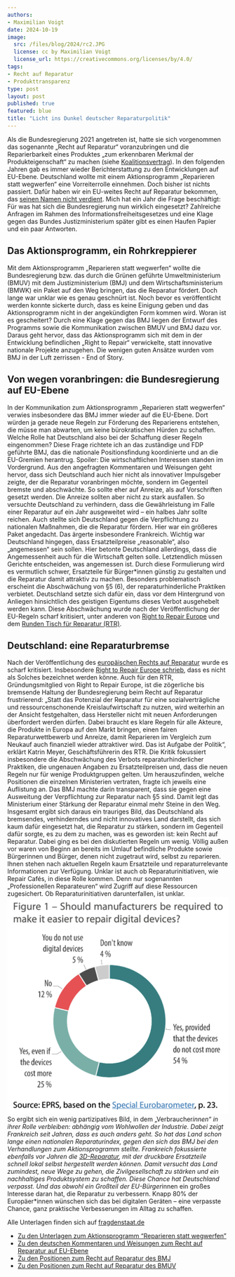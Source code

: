 ```yaml
---
authors:
- Maximilian Voigt
date: 2024-10-19
image: 
  src: /files/blog/2024/rc2.JPG
  license: cc by Maximilian Voigt
  license_url: https://creativecommons.org/licenses/by/4.0/
tags:
- Recht auf Reparatur
- Produkttransparenz
type: post
layout: post
published: true
featured: blue
title: "Licht ins Dunkel deutscher Reparaturpolitik"
---
```


Als die Bundesregierung 2021 angetreten ist, hatte sie sich vorgenommen das sogenannte „Recht auf Reparatur“ voranzubringen und die Reparierbarkeit eines Produktes „zum erkennbaren Merkmal der Produkteigenschaft“ zu machen (siehe [Koalitionsvertrag](https://www.bundesregierung.de/breg-de/aktuelles/koalitionsvertrag-2021-1990800)). In den folgenden Jahren gab es immer wieder Berichterstattung zu den Entwicklungen auf EU-Ebene. Deutschland wollte mit einem Aktionsprogramm „Reparieren statt wegwerfen“ eine Vorreiterrolle einnehmen. Doch bisher ist nichts passiert. Dafür haben wir ein EU-weites Recht auf Reparatur bekommen, das [seinen Namen nicht verdient](https://okfn.de/blog/2024/04/right-to-repair-entschieden-final/). Mich hat ein Jahr die Frage beschäftigt: Für was hat sich die Bundesregierung nun wirklich eingesetzt? Zahlreiche Anfragen im Rahmen des Informationsfreiheitsgesetzes und eine Klage gegen das Bundes Justizministerium später gibt es einen Haufen Papier und ein paar Antworten.

## Das Aktionsprogramm, ein Rohrkreppierer
Mit dem Aktionsprogramm „Reparieren statt wegwerfen“ wollte die Bundesregierung bzw. das durch die Grünen geführte Umweltministerium (BMUV) mit dem Justizministerium (BMJ) und dem Wirtschaftsministerium (BMWK) ein Paket auf den Weg bringen, das die Reparatur fördert. Doch lange war unklar wie es genau geschnürt ist. Noch bevor es veröffentlicht werden konnte sickerte durch, dass es keine Einigung geben und das Aktionsprogramm nicht in der angekündigten Form kommen wird. Woran ist es gescheitert? Durch eine Klage gegen das BMJ liegen der Entwurf des Programms sowie die Kommunikation zwischen BMUV und BMJ dazu vor. Daraus geht hervor, dass das Aktionsprogramm sich mit dem in der Entwicklung befindlichen „Right to Repair“ verwickelte, statt innovative nationale Projekte anzugehen. Die wenigen guten Ansätze wurden vom BMJ in der Luft zerrissen - End of Story.

## Von wegen voranbringen: die Bundesregierung auf EU-Ebene
In der Kommunikation zum Aktionsprogramm „Reparieren statt wegwerfen“ verwies insbesondere das BMJ immer wieder auf die EU-Ebene. Dort würden ja gerade neue Regeln zur Förderung des Reparierens entstehen, die müsse man abwarten, um keine bürokratischen Hürden zu schaffen. Welche Rolle hat Deutschland also bei der Schaffung dieser Regeln eingenommen? Diese Frage richtete ich an das zuständige und FDP geführte BMJ, das die nationale Positionsfindung koordinierte und an die EU-Gremien herantrug. Spoiler: Die wirtschaftlichen Interessen standen im Vordergrund. Aus den angefragten Kommentaren und Weisungen geht hervor, dass sich Deutschland auch hier nicht als innovativer Impulsgeber zeigte, der die Reparatur voranbringen möchte, sondern im Gegenteil bremste und abschwächte. So sollte eher auf Anreize, als auf Vorschriften gesetzt werden. Die Anreize sollten aber nicht zu stark ausfallen. So versuchte Deutschland zu verhindern, dass die Gewährleistung im Falle einer Reparatur auf ein Jahr ausgeweitet wird – ein halbes Jahr sollte reichen. Auch stellte sich Deutschland gegen die Verpflichtung zu nationalen Maßnahmen, die die Reparatur fördern. Hier war ein größeres Paket angedacht. Das ärgerte insbesondere Frankreich. Wichtig war Deutschland hingegen, dass Ersatzteilpreise „reasonable“, also „angemessen“ sein sollen. Hier betonte Deutschland allerdings, dass die Angemessenheit auch für die Wirtschaft gelten solle. Letztendlich müssen Gerichte entscheiden, was angemessen ist. Durch diese Formulierung wird es vermutlich schwer, Ersatzteile für Bürger*innen günstig zu gestalten und die Reparatur damit attraktiv zu machen.
Besonders problematisch erscheint die Abschwächung von §5 (6), der reparaturhinderliche Praktiken verbietet. Deutschland setzte sich dafür ein, dass vor dem Hintergrund von Anliegen hinsichtlich des geistigen Eigentums dieses Verbot ausgehebelt werden kann. Diese Abschwächung wurde nach der Veröffentlichung der EU-Regeln scharf kritisiert, unter anderen von [Right to Repair Europe](https://repair.eu/news/analysis-of-the-adopted-directive-on-common-rules-promoting-the-repair-of-goods/) und dem [Runden Tisch für Reparatur (RTR)](https://runder-tisch-reparatur.de/guter-anfang-aber-zu-wenig-produkte-eu-recht-auf-reparatur-nicht-ausreichend/).

## Deutschland: eine Reparaturbremse
Nach der Veröffentlichung des [europäischen Rechts auf Reparatur](https://eur-lex.europa.eu/legal-content/DE/TXT/?uri=CELEX:32024L1799) wurde es scharf kritisiert. Insbesondere [Right to Repair Europe schrieb](https://repair.eu/news/analysis-of-the-adopted-directive-on-common-rules-promoting-the-repair-of-goods/), dass es nicht als Solches bezeichnet werden könne. Auch für den RTR, Gründungsmitglied von Right to Repair Europe, ist die zögerliche bis bremsende Haltung der Bundesregierung beim Recht auf Reparatur frustrierend: „Statt das Potenzial der Reparatur für eine sozialverträgliche und ressourcenschonende Kreislaufwirtschaft zu nutzen, wird weiterhin an der Ansicht festgehalten, dass Hersteller nicht mit neuen Anforderungen überfordert werden dürfen. Dabei braucht es klare Regeln für alle Akteure, die Produkte in Europa auf den Markt bringen, einen fairen Reparaturwettbewerb und Anreize, damit Reparieren im Vergleich zum Neukauf auch finanziell wieder attraktiver wird. Das ist Aufgabe der Politik“, erklärt Katrin Meyer, Geschäftsführerin des RTR.
Die Kritik fokussiert insbesondere die Abschwächung des Verbots reparaturhinderlicher Praktiken, die ungenauen Angaben zu Ersatzteilpreisen und, dass die neuen Regeln nur für wenige Produktgruppen gelten. Um herauszufinden, welche Positionen die einzelnen Ministerien vertraten, fragte ich jeweils eine Auflistung an. Das BMJ machte darin transparent, dass sie gegen eine Ausweitung der Verpflichtung zur Reparatur nach §5 sind. Damit legt das Ministerium einer Stärkung der Reparatur einmal mehr Steine in den Weg.
Insgesamt ergibt sich daraus ein trauriges Bild, das Deutschland als bremsendes, verhinderndes und nicht innovatives Land darstellt, das sich kaum dafür eingesetzt hat, die Reparatur zu stärken, sondern im Gegenteil dafür sorgte, es zu dem zu machen, was es geworden ist: kein Recht auf Reparatur.
Dabei ging es bei den diskutierten Regeln um wenig. Völlig außen vor waren von Beginn an bereits im Umlauf befindliche Produkte sowie Bürgerinnen und Bürger, denen nicht zugetraut wird, selbst zu reparieren. Ihnen stehen nach aktuellen Regeln kaum Ersatzteile und reparaturrelevante Informationen zur Verfügung. Unklar ist auch ob Reparaturinitiativen, wie Repair Cafés, in diese Rolle kommen. Denn nur sogenannten „Professionellen Reparateuren“ wird Zugriff auf diese Ressourcen zugesichert. Ob Reparaturinitiativen darunterfallen, ist unklar.
![](/files/blog/2024/reparatur_umfrage_grafik.png)
So ergibt sich ein wenig partizipatives Bild, in dem „Verbraucher*innen“ in ihrer Rolle verbleiben: abhängig vom Wohlwollen der Industrie. Dabei zeigt Frankreich seit Jahren, dass es auch anders geht. So hat das Land schon lange einen nationalen Reparaturindex, gegen den sich das BMJ bei den Verhandlungen zum Aktionsprogramm stellte. Frankreich fokussierte ebenfalls vor Jahren die [3D-Reparatur](https://netzpolitik.org/2022/frankreich-selbstgemachte-ersatzteile-aus-dem-3d-drucker/), mit der druckbare Ersatzteile schnell lokal selbst hergestellt werden können. Damit versucht das Land zumindest, neue Wege zu gehen, die Zivilgesellschaft zu stärken und ein nachhaltiges Produktsystem zu schaffen. Diese Chance hat Deutschland verpasst. Und das obwohl ein Großteil der EU-Bürger*innen ein großes Interesse daran hat, die Reparatur zu verbessern. Knapp 80% der Europäer*innen wünschen sich das bei digitalen Geräten – eine verpasste Chance, ganz praktische Verbesserungen im Alltag zu schaffen.

Alle Unterlagen finden sich auf [fragdenstaat.de](https://fragdenstaat.de/)
* [Zu den Unterlagen zum Aktionsprogramm “Reparieren statt wegwerfen”](https://fragdenstaat.de/anfrage/aktionsprogramm-reparieren-statt-wegwerfen/#nachricht-944100)
* [Zu den deutschen Kommentaren und Weisungen zum Recht auf Reparatur auf EU-Ebene](https://fragdenstaat.de/anfrage/positionsfindung-der-bundesregierung-zum-sogenannten-recht-auf-reparatur/#nachricht-944099)
* [Zu den Positionen zum Recht auf Reparatur des BMJ](https://fragdenstaat.de/anfrage/positionsfindung-der-bundesregierung-zum-sogenannten-recht-auf-reparatur/#nachricht-943973)
* [Zu den Positionen zum Recht auf Reparatur des BMUV](https://fragdenstaat.de/anfrage/positionsfindung-der-bundesregierung-zum-sogenannten-recht-auf-reparatur-1/#nachricht-938924)

